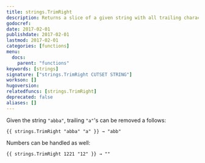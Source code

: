 ```yaml
---
title: strings.TrimRight
description: Returns a slice of a given string with all trailing characters contained in the cutset removed.
godocref:
date: 2017-02-01
publishdate: 2017-02-01
lastmod: 2017-02-01
categories: [functions]
menu:
  docs:
    parent: "functions"
keywords: [strings]
signature: ["strings.TrimRight CUTSET STRING"]
workson: []
hugoversion:
relatedfuncs: [strings.TrimRight]
deprecated: false
aliases: []
---
```


Given the string `"abba"`, trailing `"a"`'s can be removed a follows:

    {{ strings.TrimRight "abba" "a" }} → "abb"

Numbers can be handled as well:

    {{ strings.TrimRight 1221 "12" }} → ""

